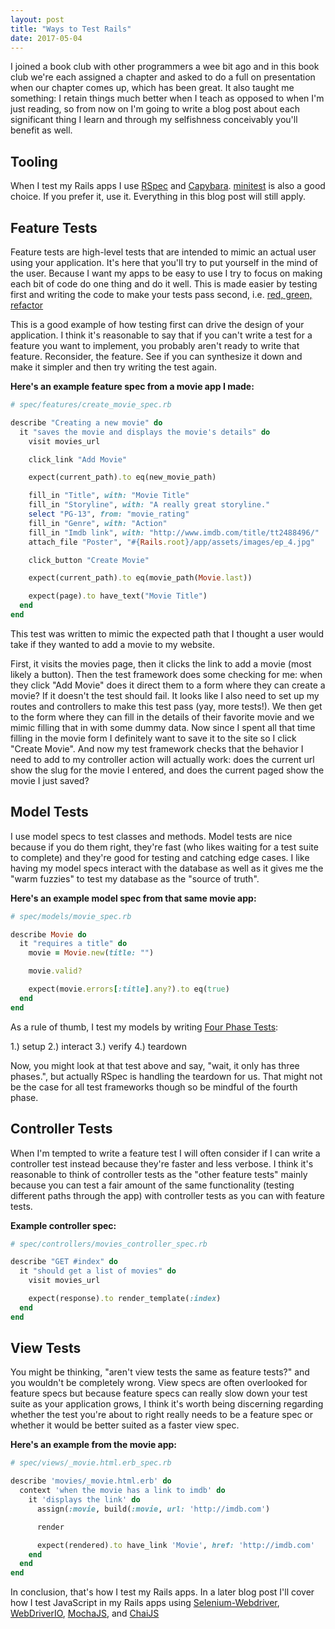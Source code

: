 ```yaml
---
layout: post
title: "Ways to Test Rails"
date: 2017-05-04
---
```


I joined a book club with other programmers a wee bit ago and in this book
club we're each assigned a chapter and asked to do a full on presentation when
our chapter comes up, which has been great. It also taught me something: I
retain things much better when I teach as opposed to when I'm just reading, so
from now on I'm going to write a blog post about each significant thing I learn
and through my selfishness conceivably you'll benefit as well.

## Tooling

When I test my Rails apps I use [RSpec](https://github.com/rspec/rspec) and
[Capybara](https://github.com/teamcapybara/capybara).
[minitest](https://github.com/seattlerb/minitest) is also a good choice. If you
prefer it, use it. Everything in this blog post will still apply.

## Feature Tests

Feature tests are high-level tests that are intended to mimic an actual user
using your application. It's here that you'll try to put yourself in the mind of
the user. Because I want my apps to be easy to use I try to focus on making each
bit of code do one thing and do it well. This is made easier by testing first
and writing the code to make your tests pass second, i.e. [red, green,
refactor](http://blog.cleancoder.com/uncle-bob/2014/12/17/TheCyclesOfTDD.html)

This is a good example of how testing first can drive the design of your
application. I think it's reasonable to say that if you can't write a test for a
feature you want to implement, you probably aren't ready to write that feature.
Reconsider, the feature. See if you can synthesize it down and make it simpler
and then try writing the test again.

**Here's an example feature spec from a movie app I made:**

```ruby
# spec/features/create_movie_spec.rb

describe "Creating a new movie" do
  it "saves the movie and displays the movie's details" do
    visit movies_url

    click_link "Add Movie"

    expect(current_path).to eq(new_movie_path)

    fill_in "Title", with: "Movie Title"
    fill_in "Storyline", with: "A really great storyline."
    select "PG-13", from: "movie_rating"
    fill_in "Genre", with: "Action"
    fill_in "Imdb link", with: "http://www.imdb.com/title/tt2488496/"
    attach_file "Poster", "#{Rails.root}/app/assets/images/ep_4.jpg"

    click_button "Create Movie"

    expect(current_path).to eq(movie_path(Movie.last))

    expect(page).to have_text("Movie Title")
  end
end
```

This test was written to mimic the expected path that I thought a user would
take if they wanted to add a movie to my website.

First, it visits the movies page, then it clicks the link to add a movie
(most likely a button). Then the test framework does some checking for me: when
they click "Add Movie" does it direct them to a form where they can create a
movie? If it doesn't the test should fail. It looks like I also need to set up
my routes and controllers to make this test pass (yay, more tests!).
We then get to the form where they can fill in the details of their favorite
movie and we mimic filling that in with some dummy data. Now since I spent all
that time filling in the movie form I definitely want to save it to the site so
I click "Create Movie". And now my test framework checks that the behavior I
need to add to my controller action will actually work: does the current url
show the slug for the movie I entered, and does the current paged show the movie
I just saved?

## Model Tests

I use model specs to test classes and methods. Model tests are nice because if
you do them right, they're fast (who likes waiting for a test suite to complete)
and they're good for testing and catching edge cases. I like having my model
specs interact with the database as well as it gives me the "warm fuzzies" to
test my database as the "source of truth".

**Here's an example model spec from that same movie app:**

```ruby
# spec/models/movie_spec.rb

describe Movie do
  it "requires a title" do
    movie = Movie.new(title: "")

    movie.valid?

    expect(movie.errors[:title].any?).to eq(true)
  end
end
```

As a rule of thumb, I test my models by writing [Four Phase
Tests](http://xunitpatterns.com/Four%20Phase%20Test.html):

1.) setup
2.) interact
3.) verify
4.) teardown

Now, you might look at that test above and say, "wait, it only has three
phases.", but actually RSpec is handling the teardown for us. That might not be
the case for all test frameworks though so be mindful of the fourth phase.

## Controller Tests

When I'm tempted to write a feature test I will often consider if I can write a
controller test instead because they're faster and less verbose.
I think it's reasonable to think of controller tests as the "other feature
tests" mainly because you can test a fair amount of the same functionality
(testing different paths through the app) with controller tests as you can with
feature tests.

**Example controller spec:**

```ruby
# spec/controllers/movies_controller_spec.rb

describe "GET #index" do
  it "should get a list of movies" do
    visit movies_url

    expect(response).to render_template(:index)
  end
end
```

## View Tests

You might be thinking, "aren't view tests the same as feature tests?" and you
wouldn't be completely wrong. View specs are often overlooked for feature specs
but because feature specs can really slow down your test suite as your
application grows, I think it's worth being discerning regarding whether the test
you're about to right really needs to be a feature spec or whether it would be
better suited as a faster view spec.

**Here's an example from the movie app:**

```ruby
# spec/views/_movie.html.erb_spec.rb

describe 'movies/_movie.html.erb' do
  context 'when the movie has a link to imdb' do
    it 'displays the link' do
      assign(:movie, build(:movie, url: 'http://imdb.com')

      render

      expect(rendered).to have_link 'Movie', href: 'http://imdb.com'
    end
  end
end
```

In conclusion, that's how I test my Rails apps. In a later blog post I'll cover
how I test JavaScript in my Rails apps using
[Selenium-Webdriver](https://rubygems.org/gems/selenium-webdriver/versions/3.4.0),
[WebDriverIO](http://webdriver.io/), [MochaJS](https://mochajs.org/), and
[ChaiJS](http://chaijs.com/)

